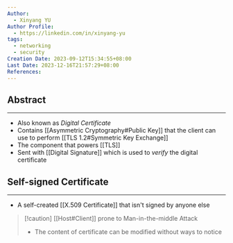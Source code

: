 ```yaml
---
Author:
  - Xinyang YU
Author Profile:
  - https://linkedin.com/in/xinyang-yu
tags:
  - networking
  - security
Creation Date: 2023-09-12T15:34:55+08:00
Last Date: 2023-12-16T21:57:29+08:00
References: 
---
```

## Abstract
---
- Also known as *Digital Certificate*
- Contains [[Asymmetric Cryptography#Public Key]] that the client can use to perform [[TLS 1.2#Symmetric Key Exchange]]
- The component that powers [[TLS]]
- Sent with [[Digital Signature]] which is used to *verify* the digital certificate


## Self-signed Certificate
---- 
- A self-created [[X.509 Certificate]] that isn't signed by anyone else
>[!caution] [[Host#Client]] prone to Man-in-the-middle Attack
>- The content of certificate can be modified without ways to notice

